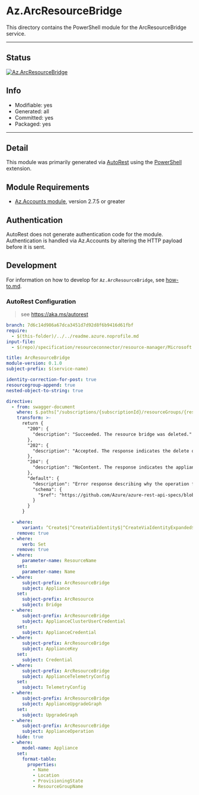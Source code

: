 <!-- region Generated -->
# Az.ArcResourceBridge
This directory contains the PowerShell module for the ArcResourceBridge service.

---
## Status
[![Az.ArcResourceBridge](https://img.shields.io/powershellgallery/v/Az.ArcResourceBridge.svg?style=flat-square&label=Az.ArcResourceBridge "Az.ArcResourceBridge")](https://www.powershellgallery.com/packages/Az.ArcResourceBridge/)

## Info
- Modifiable: yes
- Generated: all
- Committed: yes
- Packaged: yes

---
## Detail
This module was primarily generated via [AutoRest](https://github.com/Azure/autorest) using the [PowerShell](https://github.com/Azure/autorest.powershell) extension.

## Module Requirements
- [Az.Accounts module](https://www.powershellgallery.com/packages/Az.Accounts/), version 2.7.5 or greater

## Authentication
AutoRest does not generate authentication code for the module. Authentication is handled via Az.Accounts by altering the HTTP payload before it is sent.

## Development
For information on how to develop for `Az.ArcResourceBridge`, see [how-to.md](how-to.md).
<!-- endregion -->

### AutoRest Configuration
> see https://aka.ms/autorest

``` yaml
branch: 7d6c14d986a67dca3451d7d92d8f6b9416d61fbf
require:
  - $(this-folder)/../../readme.azure.noprofile.md
input-file:
  - $(repo)/specification/resourceconnector/resource-manager/Microsoft.ResourceConnector/stable/2022-10-27/appliances.json

title: ArcResourceBridge
module-version: 0.1.0
subject-prefix: $(service-name)

identity-correction-for-post: true
resourcegroup-append: true
nested-object-to-string: true

directive:
  - from: swagger-document 
    where: $.paths["/subscriptions/{subscriptionId}/resourceGroups/{resourceGroupName}/providers/Microsoft.ResourceConnector/appliances/{resourceName}"].delete.responses
    transform: >-
      return {
        "200": {
          "description": "Succeeded. The resource bridge was deleted."
        },
        "202": {
          "description": "Accepted. The response indicates the delete operation is performed in the background."
        },
        "204": {
          "description": "NoContent. The response indicates the appliance resource is already deleted."
        },
        "default": {
          "description": "Error response describing why the operation failed.",
          "schema": {
            "$ref": "https://github.com/Azure/azure-rest-api-specs/blob/7d6c14d986a67dca3451d7d92d8f6b9416d61fbf/specification/common-types/resource-management/v3/types.json#/definitions/ErrorResponse"
          }
        }
      }

  - where:
      variant: ^Create$|^CreateViaIdentity$|^CreateViaIdentityExpanded$|^Update$|^UpdateViaIdentity$
    remove: true
  - where:
      verb: Set
    remove: true
  - where:
      parameter-name: ResourceName
    set:
      parameter-name: Name
  - where:
      subject-prefix: ArcResourceBridge
      subject: Appliance
    set:
      subject-prefix: ArcResource
      subject: Bridge
  - where:
      subject-prefix: ArcResourceBridge
      subject: ApplianceClusterUserCredential
    set:
      subject: ApplianceCredential
  - where:
      subject-prefix: ArcResourceBridge
      subject: ApplianceKey
    set:
      subject: Credential
  - where:
      subject-prefix: ArcResourceBridge
      subject: ApplianceTelemetryConfig
    set:
      subject: TelemetryConfig
  - where:
      subject-prefix: ArcResourceBridge
      subject: ApplianceUpgradeGraph
    set:
      subject: UpgradeGraph
  - where:
      subject-prefix: ArcResourceBridge
      subject: ApplianceOperation
    hide: true
  - where:
      model-name: Appliance
    set:
      format-table:
        properties:
          - Name
          - Location
          - ProvisioningState
          - ResourceGroupName
```
